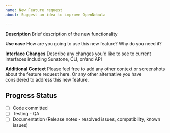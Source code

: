 ```yaml
---
name: New Feature request
about: Suggest an idea to improve OpenNebula

---
```


**Description**
Brief description of the new functionality

**Use case**
How are you going to use this new feature? Why do you need it?

**Interface Changes**
Describe any changes you'd like to see to current interfaces including Sunstone, CLI, or/and API

**Additional Context**
Please feel free to add any other context or screenshots about the feature request here. Or any other alternative you have considered to address this new feature.

<!--////////////////////////////////////////////-->
<!-- THIS SECTION IS FOR THE DEVELOPMENT TEAM   -->
<!-- BOTH FOR BUGS AND ENHANCEMENT REQUESTS     -->
<!-- PROGRESS WILL BE REFLECTED HERE            -->
<!--////////////////////////////////////////////-->

## Progress Status
- [ ] Code committed
- [ ] Testing - QA
- [ ] Documentation (Release notes - resolved issues, compatibility, known issues)
